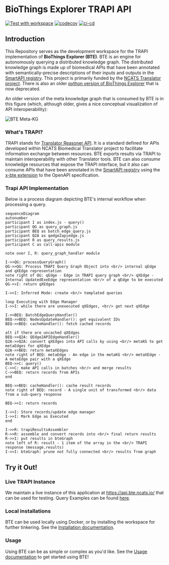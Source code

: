 # BioThings Explorer TRAPI API

[![Test with workspace](https://github.com/biothings/biothings_explorer/actions/workflows/test_ws_codecov.yml/badge.svg)](https://github.com/biothings/biothings_explorer/actions/workflows/test_ws_codecov.yml)
[![codecov](https://codecov.io/gh/biothings/biothings_explorer/branch/main/graph/badge.svg?token=I4A29PQQJK)](https://codecov.io/gh/biothings/biothings_explorer)
[![ci-cd](https://github.com/biothings/biothings_explorer/actions/workflows/deploy.yml/badge.svg)](https://github.com/biothings/biothings_explorer/actions/workflows/deploy.yml)

## Introduction

This Repository serves as the development workspace for the TRAPI implementation of **BioThings Explorer (BTE)**. BTE is an engine for autonomously querying a distributed knowledge graph. The distributed knowledge graph is made up of biomedical APIs that have been annotated with semantically-precise descriptions of their inputs and outputs in the [SmartAPI registry](https://smart-api.info/). This project is primarily funded by the [NCATS Translator project](https://ncats.nih.gov/translator). There is also an older [python version of BioThings Explorer](https://github.com/biothings/biothings_explorer_archived) that is now deprecated.

An older version of the meta knowledge graph that is consumed by BTE is in this figure (which, although older, gives a nice conceptual visualization of API interoperability):

![BTE Meta-KG](https://github.com/biothings/biothings_explorer/diagrams/smartapi_metagraph.png "BioThings Explorer metagraph")

### What's TRAPI?

TRAPI stands for [Translator Reasoner API](https://github.com/NCATSTranslator/ReasonerAPI). It is a standard defined for APIs developed within NCATS Biomedical Translator project to facilitate information exchange between resources. BTE exports results via TRAPI to maintain interoperability with other Translator tools. BTE can also _consume_ knowledge resources that expose the TRAPI interface, but it also can consume APIs that have been annotated in the [SmartAPI registry](https://smart-api.info/) using the [x-bte extension](https://x-bte-extension.readthedocs.io/en/latest/index.html) to the OpenAPI specification.

### Trapi API Implementation

Below is a process diagram depicting BTE's internal workflow when processing a query.

```mermaid
sequenceDiagram
autonumber
participant I as index.js - query()
participant QG as query_graph.js
participant BEQ as batch_edge_query.js
participant Q2A as qedge2apiedge.js
participant R as query_results.js
participant C as call-apis module

note over I, R: query_graph_handler module

I->>QG: processQueryGraph()
QG->>QG: Process TRAPI Query Graph Object into <br/> internal qEdge and qXEdge representation
note right of QG: qEdge - Edge in TRAPI query graph <br/> qXEdge - Internal UpdatedExeEdge representation <br/> of a qEdge to be executed
QG->>I: return qXEdges

I->>I: Inferred Mode: create <br/> templated queries

loop Executing with Edge Manager
I->>I: while there are unexecuted qXEdges, <br/> get next qXEdge

I->>BEQ: BatchEdgeQueryHandler()
BEQ->>BEQ: NodesUpdateHandler(): get equivalent IDs
BEQ->>BEQ: cacheHandler(): fetch cached records

alt if there are uncached qXEdges
BEQ->>Q2A: QEdge2APIEdgeHandler()
Q2A->>Q2A: convert qXEdges into API calls by using <br/> metaKG to get metaEdges for qXEdge
Q2A->>BEQ: return metaXEdges
note right of BEQ: metaEdge - An edge in the metaKG <br/> metaXEdge - A metaEdge pair with a qXEdge
BEQ->>C: query()
C->>C: make API calls in batches <br/> and merge results
C->>BEQ: return records from APIs
end

BEQ->>BEQ: cacheHandler(): cache result records
note right of BEQ: record - A single unit of transformed <br/> data from a sub-query response

BEQ->>I: return records

I->>I: Store records/update edge manager
I->>I: Mark Edge as Executed
end

I->>R: trapiResultsAssembler
R->>R: assemble and convert records into <br/> final return results
R->>I: put results in bteGraph
note left of R: result - 1 item of the array in the <br/> TRAPI response (message.results)
I->>I: bteGraph: prune not fully connected <br/> results from graph
```

## Try it Out!

### Live TRAPI Instance

We maintain a live instance of this application at https://api.bte.ncats.io/ that can be used for testing. Query Examples can be found [here](./examples).

### Local installations

BTE can be used locally using Docker, or by installing the workspace for further tinkering. See the [Installation documentation](./docs/INSTALLATION.md).

### Usage

Using BTE can be as simple or complex as you'd like. See the [Usage documentation](./docs/USAGE.md) to get started using BTE!
